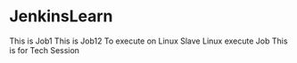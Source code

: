 # JenkinsLearn
This is Job1
This is Job12
To execute on Linux Slave
Linux execute Job
This is for Tech Session
